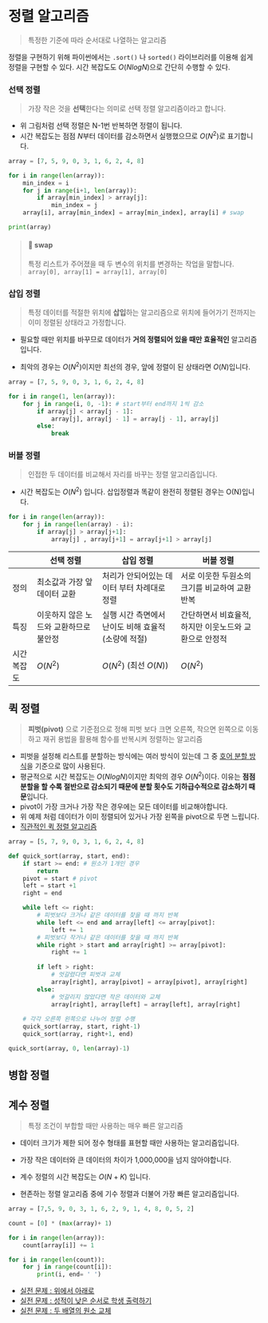 # 정렬 알고리즘
> 특정한 기준에 따라 순서대로 나열하는 알고리즘

정렬을 구현하기 위해 파이썬에서는 `.sort()` 나 `sorted()` 라이브리러를 이용해 쉽게 정렬을 구현할 수 있다. 시간 복잡도도 $O(NlogN)$으로 간단히 수행할 수 있다.

### 선택 정렬
> 가장 작은 것을 **선택**한다는 의미로 선택 정렬 알고리즘이라고 합니다.

- 위 그림처럼 선택 정렬은 N-1번 반복하면 정렬이 됩니다.
- 시간 복잡도는 점점 $N$부터 데이터를 감소하면서 실행했으므로 $O(N^2)$로 표기합니다.
  


```python
array = [7, 5, 9, 0, 3, 1, 6, 2, 4, 8]

for i in range(len(array)):
    min_index = i
    for j in range(i+1, len(array)):
        if array[min_index] > array[j]:
            min_index = j
    array[i], array[min_index] = array[min_index], array[i] # swap

print(array)
```

> #### 📌 swap
> 특정 리스트가 주어졌을 때 두 변수의 위치를 변경하는 작업을 말합니다. `array[0], array[1] = array[1], array[0]`


### 삽입 정렬
> 특정 데이터를 적절한 위치에 **삽입**하는 알고리즘으로 위치에 들어가기 전까지는 이미 정렬된 상태라고 가정합니다.

- 필요할 때만 위치를 바꾸므로 데이터가 **거의 정렬되어 있을 때만 효율적인** 알고리즘입니다.

- 최악의 경우는 $O(N^2)$이지만 최선의 경우, 앞에 정렬이 된 상태라면 $O(N)$입니다.

```python
array = [7, 5, 9, 0, 3, 1, 6, 2, 4, 8]

for i in range(1, len(array)):
    for j in range(i, 0, -1): # start부터 end까지 1씩 감소
        if array[j] < array[j - 1]:
            array[j], array[j - 1] = array[j - 1], array[j]
        else:
            break
```

### 버블 정렬
> 인접한 두 데이터를 비교해서 자리를 바꾸는 정렬 알고리즘입니다.

- 시간 복잡도는 $O(N^2)$ 입니다. 삽입정렬과 똑같이 완전히 정렬된 경우는 O(N)입니다.

```python
for i in range(len(array)):
    for j in range(len(array) - i):
        if array[j] > array[j+1]:
            array[j] , array[j+1] = array[j+1] > array[j]
```

|  | 선택 정렬 | 삽입 정렬 | 버블 정렬 |
| --- | --- | --- | --- |
| 정의 | 최소값과 가장 앞데이터 교환 | 처리가 안되어있는 데이터 부터 차례대로 정렬 | 서로 이웃한 두원소의 크기를 비교하여 교환 반복 |
| 특징 | 이웃하지 않은 노드와 교환하므로 불안정 | 실행 시간 측면에서 난이도 비해 효율적 (소량에 적절) | 간단하면서 비효율적, 하지만 이웃노드와 교환으로 안정적 |
| 시간복잡도 | $O(N^2)$ | $O(N^2)$ (최선 $O(N)$) | $O(N^2)$ |


## 퀵 정렬
> **피벗(pivot)** 으로 기준점으로 정해 피벗 보다 크면 오른쪽, 작으면 왼쪽으로 이동하고 재귀 용법을 활용해 함수를 반복시켜 정렬하는 알고리즘

- 피벗을 설정해 리스트를 분할하는 방식에는 여러 방식이 있는데 그 중 [호어 분할 방식]()을 기준으로 많이 사용된다.
- 평균적으로 시간 복잡도는 $O(NlogN)$이지만 최악의 경우 $O(N^2)$이다. 이유는 **점점 분할을 할 수록 절반으로 감소되기 때문에 분할 횟수도 기하급수적으로 감소하기 때문**입니다.
- pivot이 가장 크거나 가장 작은 경우에는 모든 데이터를 비교해야합니다.
- 위 예제 처럼 데이터가 이미 정렬되어 있거나 가장 왼쪽을 pivot으로 두면 느립니다.
- [직관적인 퀵 정렬 알고리즘]()

```python
array = [5, 7, 9, 0, 3, 1, 6, 2, 4, 8]

def quick_sort(array, start, end):
    if start >= end: # 원소가 1개인 경우
        return
    pivot = start # pivot
    left = start +1
    right = end

    while left <= right:
        # 피벗보다 크거나 같은 데이터를 찾을 때 까지 반복
        while left <= end and array[left] <= array[pivot]:
            left += 1
        # 피벗보다 작거나 같은 데이터를 찾을 때 까지 반복
        while right > start and array[right] >= array[pivot]:
            right += 1
        
        if left > right:
            # 엇갈렸다면 피벗과 교체
            array[right], array[pivot] = array[pivot], array[right]
        else:
            # 엇갈리지 않았다면 작은 데이터와 교체
            array[right], array[left] = array[left], array[right]
    
    # 각각 오른쪽 왼쪽으로 나누어 정렬 수행
    quick_sort(array, start, right-1)
    quick_sort(array, right+1, end)

quick_sort(array, 0, len(array)-1)
```
## 병합 정렬


## 계수 정렬
> 특정 조건이 부합할 때만 사용하는 매우 빠른 알고리즘

- 데이터 크기가 제한 되어 정수 형태를 표현할 때만 사용하는 알고리즘입니다.

- 가장 작은 데이터와 큰 데이터의 차이가 1,000,000을 넘지 않아야합니다.

- 계수 정렬의 시간 복잡도는 $O(N+K)$ 입니다.

- 현존하는 정렬 알고리즘 중에 기수 정렬과 더불어 가장 빠른 알고리즘입니다. 

```python
array = [7,5, 9, 0, 3, 1, 6, 2, 9, 1, 4, 8, 0, 5, 2]

count = [0] * (max(array)+ 1)

for i in range(len(array)):
    count[array[i]] += 1

for i in range(len(count)):
    for j in range(count[i]):
        print(i, end= ' ')
```


- [실전 문제 : 위에서 아래로](https://github.com/dustin-kang/Programming-Team-Notes/blob/Python/sorting/sorting_pratice.md#실전1-위에서-아래로)
- [실전 문제 : 성적이 낮은 순서로 학생 출력하기](https://github.com/dustin-kang/Programming-Team-Notes/blob/Python/sorting/sorting_pratice.md#실전2-성적이-낮은-순서로-학생-출력하기)
- [실전 문제 : 두 배열의 원소 교체](https://github.com/dustin-kang/Programming-Team-Notes/blob/Python/sorting/sorting_pratice.md#실전3-두-배열의-원소-교체)
